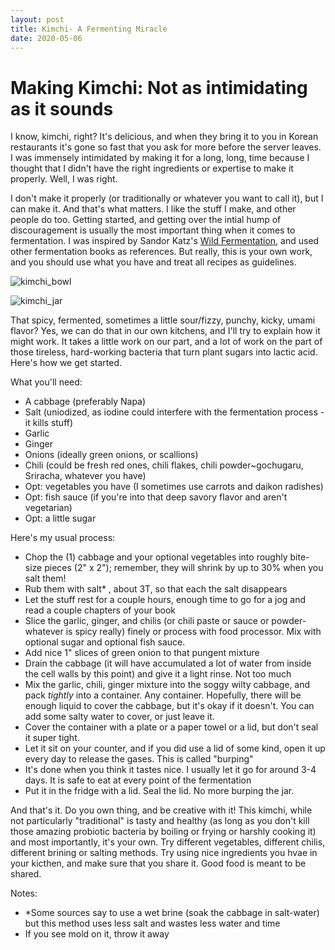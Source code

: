 ```yaml
---
layout: post
title: Kimchi- A Fermenting Miracle
date: 2020-05-06
---
```


# Making Kimchi: Not as intimidating as it sounds

I know, kimchi, right? It's delicious, and when they bring it to you in Korean restaurants it's gone so fast that you ask for more before the server leaves. I was immensely intimidated by making it for a long, long, time because I thought that I didn't have the right ingredients or expertise to make it properly. Well, I was right.

I don't make it properly (or traditionally or whatever you want to call it), but I can make it. And that's what matters. I like the stuff I make, and other people do too. Getting started, and getting over the intial hump of discouragement is usually the most important thing when it comes to fermentation. I was inspired by Sandor Katz's [Wild Fermentation](https://www.wildfermentation.com/), and used other fermentation books as references. But really, this is your own work, and you should use what you have and treat all recipes as guidelines. 

![kimchi_bowl](https://user-images.githubusercontent.com/47159312/81238901-3a767500-8fd1-11ea-9690-ba5b40eefdb1.jpg)

![kimchi_jar](https://user-images.githubusercontent.com/47159312/81238903-3ba7a200-8fd1-11ea-98d9-9b66a4af3a6b.jpg)

That spicy, fermented, sometimes a little sour/fizzy, punchy, kicky, umami flavor? Yes, we can do that in our own kitchens, and I'll try to explain how it might work. It takes a little work on our part, and a lot of work on the part of those tireless, hard-working bacteria that turn plant sugars into lactic acid. Here's how we get started.

What you'll need:
- A cabbage (preferably Napa)
- Salt (uniodized, as iodine could interfere with the fermentation process -it kills stuff)
- Garlic
- Ginger
- Onions (ideally green onions, or scallions)
- Chili (could be fresh red ones, chili flakes, chili powder~gochugaru, Sriracha, whatever you have)
- Opt: vegetables you have (I sometimes use carrots and daikon radishes)
- Opt: fish sauce (if you're into that deep savory flavor and aren't vegetarian)
- Opt: a little sugar

Here's my usual process:
- Chop the (1) cabbage and your optional vegetables into roughly bite-size pieces (2" x 2"); remember, they will shrink by up to 30% when you salt them!
- Rub them with salt* , about 3T, so that each the salt disappears
- Let the stuff rest for a couple hours, enough time to go for a jog and read a couple chapters of your book
- Slice the garlic, ginger, and chilis (or chili paste or sauce or powder- whatever is spicy really) finely or process with food processor. Mix with optional sugar and optional fish sauce.
- Add nice 1" slices of green onion to that pungent mixture
- Drain the cabbage (it will have accumulated a lot of water from inside the cell walls by this point) and give it a light rinse. Not too much
- Mix the garlic, chili, ginger mixture into the soggy wilty cabbage, and pack *tightly* into a container. Any container. Hopefully, there will be enough liquid to cover the cabbage, but it's okay if it doesn't. You can add some salty water to cover, or just leave it. 
- Cover the container with a plate or a paper towel or a lid, but don't seal it super tight.
- Let it sit on your counter, and if you did use a lid of some kind, open it up every day to release the gases. This is called "burping"
- It's done when you think it tastes nice. I usually let it go for around 3-4 days. It is safe to eat at every point of the fermentation
- Put it in the fridge with a lid. Seal the lid. No more burping the jar.

And that's it. Do you own thing, and be creative with it! This kimchi, while not particularly "traditional" is tasty and healthy (as long as you don't kill those amazing probiotic bacteria by boiling or frying or harshly cooking it) and most importantly, it's your own. Try different vegetables, different chilis, different brining or salting methods. Try using nice ingredients you hvae in your kicthen, and make sure that you share it. Good food is meant to be shared.

Notes: 
- *Some sources say to use a wet brine (soak the cabbage in salt-water) but this method uses less salt and wastes less water and time 
- If you see mold on it, throw it away




